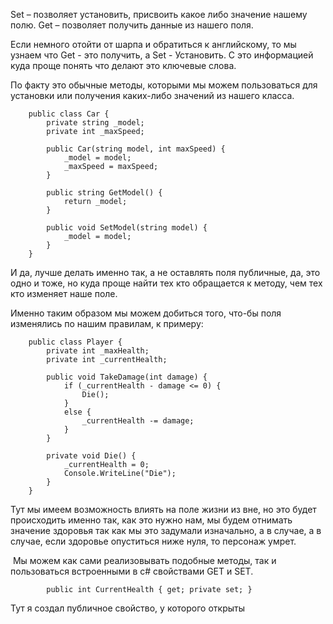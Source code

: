 Set – позволяет установить, присвоить какое либо значение нашему полю.
Get – позволяет получить данные из нашего поля.

Если немного отойти от шарпа и обратиться к английскому, то мы узнаем что Get - это получить, а Set - Установить. С это информацией куда проще понять что делают это ключевые слова.

По факту это обычные методы, которыми мы можем пользоваться для установки или получения каких-либо значений из нашего класса.
```Csharp
    public class Car {
        private string _model;
        private int _maxSpeed;

        public Car(string model, int maxSpeed) {
            _model = model;
            _maxSpeed = maxSpeed;
        }

        public string GetModel() {
            return _model;
        }
        
        public void SetModel(string model) {
            _model = model;
        }
    }
```

И да, лучше делать именно так, а не оставлять поля публичные, да, это одно и тоже, но куда проще найти тех кто обращается к методу, чем тех кто изменяет наше поле.

Именно таким образом мы можем добиться того, что-бы поля изменялись по нашим правилам, к примеру:

```Csharp
    public class Player {
        private int _maxHealth;
        private int _currentHealth;

        public void TakeDamage(int damage) {
            if (_currentHealth - damage <= 0) {
                Die();
            }
            else {
                _currentHealth -= damage;
            }
        }

        private void Die() {
            _currentHealth = 0;
            Console.WriteLine("Die");
        }
    }
```
Тут мы имеем возможность влиять на поле жизни из вне, но это будет происходить именно так, как это нужно нам, мы будем отнимать значение здоровья так как мы это задумали изначально, а в случае, а в случае, если здоровье опуститься ниже нуля, то персонаж умрет.

 Мы можем как сами реализовывать подобные методы, так и пользоваться встроенными в c# свойствами GET и SET.
 
```Csharp
        public int CurrentHealth { get; private set; }
```
Тут я создал публичное свойство, у которого открыты
